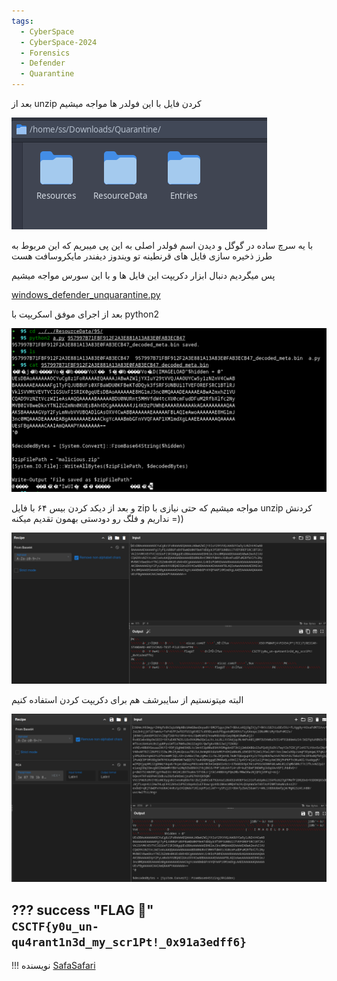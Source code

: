 ```yaml
---
tags:
  - CyberSpace
  - CyberSpace-2024
  - Forensics
  - Defender
  - Quarantine
---
```


بعد از unzip کردن فایل با این فولدر ها مواجه میشیم

![folders](social-distancing-1.png)

با یه سرچ ساده در گوگل و دیدن اسم فولدر اصلی به این پی میبریم که این مربوط به طرز ذخیره سازی فایل های قرنطینه تو ویندوز دیفندر مایکروسافت هست

پس میگردیم دنبال ابزار دکریپت این فایل ها و با این سورس مواجه میشیم

[windows_defender_unquarantine.py](https://gist.github.com/OALabs/30346d78a1fccf59d6bfafab42fbee5e)

بعد از اجرای موفق اسکریپت با python2

![decrypted](social-distancing-2.png)

و بعد از دیکد کردن بیس ۶۴ با فایل zip مواجه میشیم که حتی نیازی با unzip کردنش نداریم و فلگ رو دودستی بهمون تقدیم میکنه =))

![flag](social-distancing-3.png)

البته میتونستیم از سایبرشف هم برای دکریپت کردن استفاده کنیم

![cyberchef](social-distancing-4.png)

??? success "FLAG :triangular_flag_on_post:"
    <div dir="ltr">`CSCTF{y0u_un-qu4rant1n3d_my_scr1Pt!_0x91a3edff6}`</div>
---
!!! نویسنده
    [SafaSafari](https://twitter.com/SafaSafari3)

